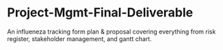 # Project-Mgmt-Final-Deliverable
An influeneza tracking form plan &amp; proposal covering everything from risk register, stakeholder management, and gantt chart.
